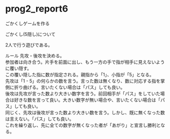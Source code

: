 # prog2_report6
ごかくしゲームを作る

ごかくし(5隠し)について

2人で行う遊びである。

ルール
先攻・後攻を決める。  
参加者は向き合う。片手を前面に出し、もう一方の手で指が相手に見えないように覆い隠す。  
この覆い隠した指に数が指定される。親指から「1」、小指が「5」となる。  
先攻は「1 - 5」の何らかの数を言う。言った数は無くなり、数に対応する指を掌側に折り曲げる。言いたくない場合は「パス」しても良い。  
後攻は先攻が言った数より大きい数字を言う。前回相手が「パス」をしていた場合は好きな数を言って良い。大きい数字が無い場合や、言いたくない場合は「パス」しても良い。  
同じく、先攻は後攻が言った数より大きい数を言う。しかし、既に無くなった数は言えない。「パス」しても良い。  
これを繰り返し、先に全ての数字が無くなった者が「あがり」と宣言し勝利となる。  
